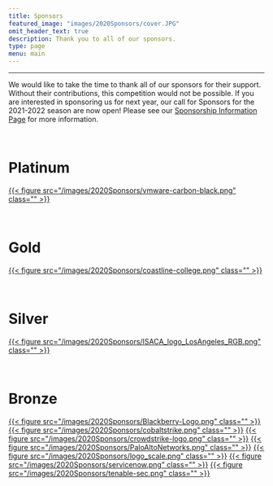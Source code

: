```yaml
---
title: Sponsors
featured_image: "images/2020Sponsors/cover.JPG"
omit_header_text: true
description: Thank you to all of our sponsors.
type: page
menu: main
---
```

<hr>

We would like to take the time to thank all of our sponsors for their support. Without their contributions, this competition would not be possible. If you are interested in sponsoring us for next year, our call for Sponsors for the 2021-2022 season are now open! Please see our [Sponsorship Information Page](/about/become-a-sponsor/) for more information.

<br>
<h1> Platinum </h1>

<a href="https://www.carbonblack.com/">{{< figure src="/images/2020Sponsors/vmware-carbon-black.png" class="" >}}</a>

<br>
<h1> Gold </h1>

<a href="https://www.coastline.edu/">{{< figure src="/images/2020Sponsors/coastline-college.png" class="" >}}</a>

<br>
<h1> Silver </h1>

<a href="https://isacala.org/">{{< figure src="/images/2020Sponsors/ISACA_logo_LosAngeles_RGB.png" class="" >}}</a>

<br>
<h1> Bronze </h1>

<a href="https://www.blackberry.com/">{{< figure src="/images/2020Sponsors/Blackberry-Logo.png" class="" >}}</a>
<a href="https://www.cobaltstrike.com/">{{< figure src="/images/2020Sponsors/cobaltstrike.png" class="" >}}</a>
<a href="https://www.crowdstrike.com/">{{< figure src="/images/2020Sponsors/crowdstrike-logo.png" class="" >}}</a>
<a href="https://www.paloaltonetworks.com/">{{< figure src="/images/2020Sponsors/PaloAltoNetworks.png" class="" >}}</a>
<a href="https://www.scale.com/">{{< figure src="/images/2020Sponsors/logo_scale.png" class="" >}}</a>
<a href="https://www.servicenow.com/">{{< figure src="/images/2020Sponsors/servicenow.png" class="" >}}</a>
<a href="https://www.tenable.com/">{{< figure src="/images/2020Sponsors/tenable-sec.png" class="" >}}</a>
